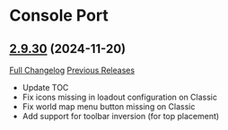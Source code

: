 # Console Port

## [2.9.30](https://github.com/seblindfors/ConsolePort/tree/2.9.30) (2024-11-20)
[Full Changelog](https://github.com/seblindfors/ConsolePort/compare/2.9.29...2.9.30) [Previous Releases](https://github.com/seblindfors/ConsolePort/releases)

- Update TOC  
- Fix icons missing in loadout configuration on Classic  
- Fix world map menu button missing on Classic  
- Add support for toolbar inversion (for top placement)  
